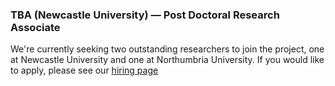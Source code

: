 ### TBA (Newcastle University) — Post Doctoral Research Associate

We're currently seeking two outstanding researchers to join the project, one at Newcastle University and one at Northumbria University. If you would like to apply, please see our [hiring page](/news/hiring/) 